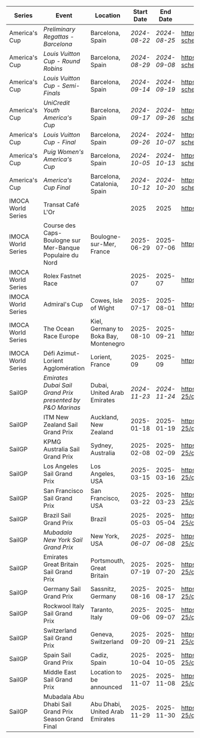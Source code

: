 | Series | Event | Location | Start Date | End Date | URL |
|---|---|---|---|---|---|
| America's Cup | *Preliminary Regattas - Barcelona* | Barcelona, Spain | *2024-08-22* | *2024-08-25* | https://www.americascup.com/en/ac37-schedule |
| America's Cup | *Louis Vuitton Cup - Round Robins* | Barcelona, Spain | *2024-08-29* | *2024-09-08* | https://www.americascup.com/en/ac37-schedule |
| America's Cup | *Louis Vuitton Cup - Semi-Finals* | Barcelona, Spain | *2024-09-14* | *2024-09-19* | https://www.americascup.com/en/ac37-schedule |
| America's Cup | *UniCredit Youth America's Cup* | Barcelona, Spain | *2024-09-17* | *2024-09-26* | https://www.americascup.com/en/ac37-schedule |
| America's Cup | *Louis Vuitton Cup - Final* | Barcelona, Spain | *2024-09-26* | *2024-10-07* | https://www.americascup.com/en/ac37-schedule |
| America's Cup | *Puig Women's America's Cup* | Barcelona, Spain | *2024-10-05* | *2024-10-13* | https://www.americascup.com/en/ac37-schedule |
| America's Cup | *America's Cup Final* | Barcelona, Catalonia, Spain | *2024-10-12* | *2024-10-20* | https://www.americascup.com/en/ac37-schedule |
| IMOCA World Series | Transat Café L'Or |  | 2025 | 2025 | https://www.imoca |
| IMOCA World Series | Course des Caps-Boulogne sur Mer-Banque Populaire du Nord | Boulogne-sur-Mer, France | 2025-06-29 | 2025-07-06 | https://www.lacoursedescaps.com/ |
| IMOCA World Series | Rolex Fastnet Race |  | 2025-07 | 2025-07 | https://www.imoca |
| IMOCA World Series | Admiral's Cup | Cowes, Isle of Wight | 2025-07-17 | 2025-08-01 | https://www.imoca |
| IMOCA World Series | The Ocean Race Europe | Kiel, Germany to Boka Bay, Montenegro | 2025-08-10 | 2025-09-21 | https://www.imoca |
| IMOCA World Series | Défi Azimut-Lorient Agglomération | Lorient, France | 2025-09 | 2025-09 | https://www.imoca |
| SailGP | *Emirates Dubai Sail Grand Prix presented by P&O Marinas* | Dubai, United Arab Emirates | *2024-11-23* | *2024-11-24* | https://sailgp.com/general/24-25/calendar |
| SailGP | ITM New Zealand Sail Grand Prix | Auckland, New Zealand | 2025-01-18 | 2025-01-19 | https://sailgp.com/general/24-25/calendar |
| SailGP | KPMG Australia Sail Grand Prix | Sydney, Australia | 2025-02-08 | 2025-02-09 | https://sailgp.com/general/24-25/calendar |
| SailGP | Los Angeles Sail Grand Prix | Los Angeles, USA | 2025-03-15 | 2025-03-16 | https://sailgp.com/general/24-25/calendar |
| SailGP | San Francisco Sail Grand Prix | San Francisco, USA | 2025-03-22 | 2025-03-23 | https://sailgp.com/general/24-25/calendar |
| SailGP | Brazil Sail Grand Prix | Brazil | 2025-05-03 | 2025-05-04 | https://sailgp.com/general/24-25/calendar |
| SailGP | *Mubadala New York Sail Grand Prix* | New York, USA | *2025-06-07* | *2025-06-08* | https://sailgp.com/general/24-25/calendar |
| SailGP | Emirates Great Britain Sail Grand Prix | Portsmouth, Great Britain | 2025-07-19 | 2025-07-20 | https://sailgp.com/general/24-25/calendar |
| SailGP | Germany Sail Grand Prix | Sassnitz, Germany | 2025-08-16 | 2025-08-17 | https://sailgp.com/general/24-25/calendar |
| SailGP | Rockwool Italy Sail Grand Prix | Taranto, Italy | 2025-09-06 | 2025-09-07 | https://sailgp.com/general/24-25/calendar |
| SailGP | Switzerland Sail Grand Prix | Geneva, Switzerland | 2025-09-20 | 2025-09-21 | https://sailgp.com/general/24-25/calendar |
| SailGP | Spain Sail Grand Prix | Cadiz, Spain | 2025-10-04 | 2025-10-05 | https://sailgp.com/general/24-25/calendar |
| SailGP | Middle East Sail Grand Prix | Location to be announced | 2025-11-07 | 2025-11-08 | https://sailgp.com/general/24-25/calendar |
| SailGP | Mubadala Abu Dhabi Sail Grand Prix Season Grand Final | Abu Dhabi, United Arab Emirates | 2025-11-29 | 2025-11-30 | https://sailgp.com/general/24-25/calendar |